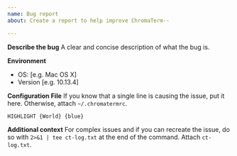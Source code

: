 ```yaml
---
name: Bug report
about: Create a report to help improve ChromaTerm--

---
```


**Describe the bug**
A clear and concise description of what the bug is.

**Environment**
 - OS: [e.g. Mac OS X]
 - Version [e.g. 10.13.4]

**Configuration File**
If you know that a single line is causing the issue, put it here. Otherwise, attach `~/.chromatermrc`.
```
HIGHLIGHT {World} {blue}
```

**Additional context**
For complex issues and if you can recreate the issue, do so with `2>&1 | tee ct-log.txt` at the end of the command. Attach `ct-log.txt`.
